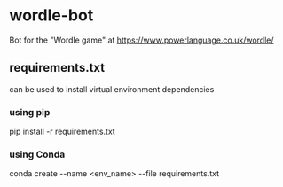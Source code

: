 # wordle-bot
 Bot for the "Wordle game" at https://www.powerlanguage.co.uk/wordle/

## requirements.txt 
can be used to install virtual environment dependencies

### using pip
pip install -r requirements.txt

### using Conda
conda create --name <env_name> --file requirements.txt
